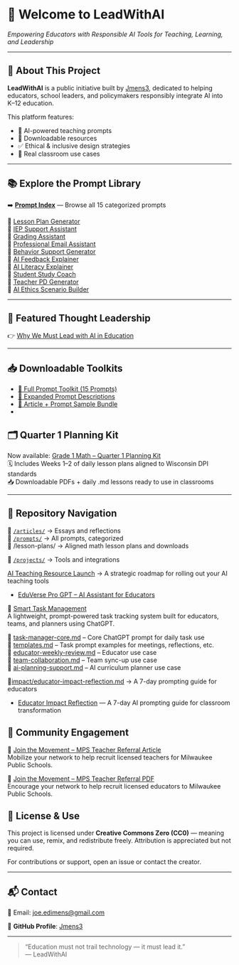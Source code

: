 # 🌟 Welcome to LeadWithAI  
*Empowering Educators with Responsible AI Tools for Teaching, Learning, and Leadership*

---

## 📌 About This Project

**LeadWithAI** is a public initiative built by [Jmens3](https://github.com/Jmens3), dedicated to helping educators, school leaders, and policymakers responsibly integrate AI into K–12 education.

This platform features:
- 🧠 AI-powered teaching prompts  
- 📄 Downloadable resources  
- ✅ Ethical & inclusive design strategies  
- 🎯 Real classroom use cases

---

## 📚 Explore the Prompt Library

➡️ [**Prompt Index**](prompt-index.md) — Browse all 15 categorized prompts

📂 [Lesson Plan Generator](prompts/lesson-plan-generator.md)  
📂 [IEP Support Assistant](prompts/iep-support-assistant.md)  
📂 [Grading Assistant](prompts/grading-assistant.md)  
📂 [Professional Email Assistant](prompts/professional-email-assistant.md)  
📂 [Behavior Support Generator](prompts/behavior-support-generator.md)  
📂 [AI Feedback Explainer](prompts/ai-feedback-explainer.md)  
📂 [AI Literacy Explainer](prompts/ai-literacy-explainer.md)  
📂 [Student Study Coach](prompts/ai-study-coach-reflection-guide.md)  
📂 [Teacher PD Generator](prompts/teacher-pd-generator.md)  
📂 [AI Ethics Scenario Builder](prompts/ai-ethics-scenario.md)

---

## 📝 Featured Thought Leadership

👉 [Why We Must Lead with AI in Education](articles/why-we-must-lead-with-ai.md)

---

## 📥 Downloadable Toolkits

- [📘 Full Prompt Toolkit (15 Prompts)](LeadWithAI_15_Prompts_Full_Document.pdf)  
- [📘 Expanded Prompt Descriptions](LeadWithAI_10_Prompts_Expanded.pdf)  
- [📘 Article + Prompt Sample Bundle](LeadWithAI_Article_and_Prompt.pdf)
- 
## 🗂️ Quarter 1 Planning Kit

Now available: [Grade 1 Math – Quarter 1 Planning Kit](lesson-plans/)  
🗓️ Includes Weeks 1–2 of daily lesson plans aligned to Wisconsin DPI standards  
📥 Downloadable PDFs + daily .md lessons ready to use in classrooms

---

## 🧭 Repository Navigation

📁 [`/articles/`](articles/) → Essays and reflections  
📁 [`/prompts/`](prompts/) → All prompts, categorized  
📁 /lesson-plans/ → Aligned math lesson plans and downloads
  
📁 [`/projects/`](projects/) → Tools and integrations

[AI Teaching Resource Launch](projects/ai-companion-launch-plan.md) → A strategic roadmap for rolling out your AI teaching tools

- [EduVerse Pro GPT – AI Assistant for Educators](./projects/eduverse-pro-gpt.md)

📁 [Smart Task Management](projects/smart-task-manager/README.md)  
A lightweight, prompt-powered task tracking system built for educators, teams, and planners using ChatGPT.


📄 [task-manager-core.md](https://github.com/Jmens3/LeadwithAI/blob/main/projects/smart-task-manager/projects/smart-task-manager/task-manager-core.md) – Core ChatGPT prompt for daily task use  
📄 [templates.md](https://github.com/Jmens3/LeadwithAI/blob/main/projects/smart-task-manager/projects/smart-task-manager/templates.md) – Task prompt examples for meetings, reflections, etc.  
📄 [educator-weekly-review.md](https://github.com/Jmens3/LeadwithAI/blob/main/projects/smart-task-manager/projects/smart-task-manager/educator-weekly-review.md) – Educator use case  
📄 [team-collaboration.md](https://github.com/Jmens3/LeadwithAI/blob/main/projects/smart-task-manager/projects/smart-task-manager/team-collaboration.md) – Team sync-up use case  
📄 [ai-planning-support.md](https://github.com/Jmens3/LeadwithAI/blob/main/projects/smart-task-manager/projects/smart-task-manager/ai-planning-support.md) – AI curriculum planner use case  


📁[impact/educator-impact-reflection.md](impact/educator-impact-reflection.md) → A 7-day prompting guide for educators

- [Educator Impact Reflection](impact/educator-impact-reflection.md) — A 7-day AI prompting guide for classroom transformation

## 📣 Community Engagement
 📢 [Join the Movement – MPS Teacher Referral Article](impact/join-the-movement.md)  
Mobilize your network to help recruit licensed teachers for Milwaukee Public Schools.

📣 [Join the Movement – MPS Teacher Referral PDF](impact/join-the-movement-safe.pdf)  
Encourage your network to help recruit licensed educators to Milwaukee Public Schools.


## 📜 License & Use

This project is licensed under **Creative Commons Zero (CC0)** — meaning you can use, remix, and redistribute freely. Attribution is appreciated but not required.

For contributions or support, open an issue or contact the creator.

---

## 📬 Contact

📧 Email: joe.edimens@gmail.com

🔗 **GitHub Profile**: [Jmens3](https://github.com/Jmens3)

---

> “Education must not trail technology — it must lead it.”  
> — LeadWithAI

